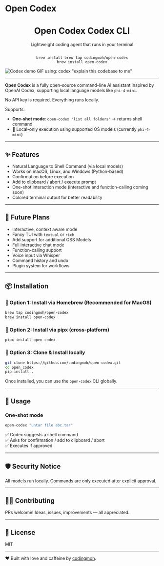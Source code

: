 # Open Codex

<h1 align="center">Open Codex Codex CLI</h1>
<p align="center">Lightweight coding agent that runs in your terminal</p>

<p align="center"><code>
brew install brew tap codingmoh/open-codex
brew install open-codex
</code></p>

![Codex demo GIF using: codex "explain this codebase to me"](./.github/demo.gif)

---

**Open Codex** is a fully open-source command-line AI assistant inspired by OpenAI Codex, supporting local language models like `phi-4-mini`.

No API key is required. Everything runs locally.

Supports:
- **One-shot mode**: `open-codex "list all folders"` -> returns shell command
- 🧠 Local-only execution using supported OS models (currently `phi-4-mini`)

---
## ✨ Features

- Natural Language to Shell Command (via local models)
- Works on macOS, Linux, and Windows (Python-based)
- Confirmation before execution
- Add to clipboard / abort / execute prompt
- One-shot interaction mode (interactive and function-calling coming soon)
- Colored terminal output for better readability

---

## 🧱 Future Plans

- Interactive, context aware mode
- Fancy TUI with `textual` or `rich`
- Add support for additional OSS Models
- Full interactive chat mode
- Function-calling support
- Voice input via Whisper
- Command history and undo
- Plugin system for workflows

---


## 📦 Installation


### 🔹 Option 1: Install via Homebrew (Recommended for MacOS)

```bash
brew tap codingmoh/open-codex
brew install open-codex
```


### 🔹 Option 2: Install via pipx (cross-platform)

```bash
pipx install open-codex
```

### 🔹 Option 3: Clone & Install locally

```bash
git clone https://github.com/codingmoh/open-codex.git
cd open_codex
pip install .
```


Once installed, you can use the `open-codex` CLI globally.

---

## 🚀 Usage

### One-shot mode

```bash
open-codex "untar file abc.tar"
```

✅ Codex suggests a shell command  
✅ Asks for confirmation / add to clipboard / abort  
✅ Executes if approved

---

## 🛡️ Security Notice

All models run locally. Commands are only executed after explicit approval.

---

## 🧑‍💻 Contributing

PRs welcome! Ideas, issues, improvements — all appreciated.

---

## 📝 License

MIT

---

❤️ Built with love and caffeine by [codingmoh](https://github.com/codingmoh).

